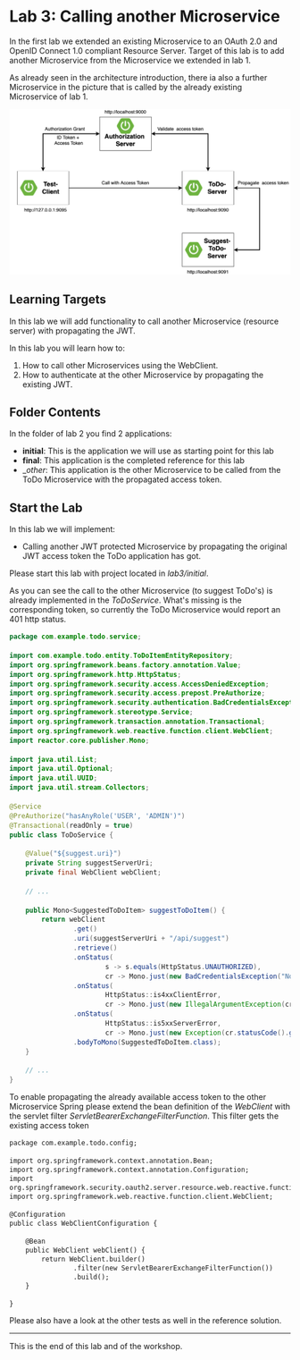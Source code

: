 # Lab 3: Calling another Microservice

In the first lab we extended an existing Microservice to an OAuth 2.0 and OpenID Connect 1.0 compliant Resource Server.
Target of this lab is to add another Microservice from the Microservice we extended in lab 1.

As already seen in the architecture introduction, there ia also a further Microservice in the picture that is
called by the already existing Microservice of lab 1.

![Workshop Architecture](../docs/images/demo-architecture.png)

## Learning Targets

In this lab we will add functionality to call another Microservice (resource server) with propagating the JWT.

In this lab you will learn how to:

1. How to call other Microservices using the WebClient.
2. How to authenticate at the other Microservice by propagating the existing JWT.

## Folder Contents

In the folder of lab 2 you find 2 applications:

* __initial__: This is the application we will use as starting point for this lab
* __final__: This application is the completed reference for this lab
* __other_: This application is the other Microservice to be called from the ToDo Microservice with the propagated access token.

## Start the Lab

In this lab we will implement:

* Calling another JWT protected Microservice by propagating the original JWT access token
the ToDo application has got.

Please start this lab with project located in _lab3/initial_.

As you can see the call to the other Microservice (to suggest ToDo's) is already implemented in the _ToDoService_.
What's missing is the corresponding token, so currently the ToDo Microservice would report an 401 http status.

```java
package com.example.todo.service;

import com.example.todo.entity.ToDoItemEntityRepository;
import org.springframework.beans.factory.annotation.Value;
import org.springframework.http.HttpStatus;
import org.springframework.security.access.AccessDeniedException;
import org.springframework.security.access.prepost.PreAuthorize;
import org.springframework.security.authentication.BadCredentialsException;
import org.springframework.stereotype.Service;
import org.springframework.transaction.annotation.Transactional;
import org.springframework.web.reactive.function.client.WebClient;
import reactor.core.publisher.Mono;

import java.util.List;
import java.util.Optional;
import java.util.UUID;
import java.util.stream.Collectors;

@Service
@PreAuthorize("hasAnyRole('USER', 'ADMIN')")
@Transactional(readOnly = true)
public class ToDoService {

    @Value("${suggest.uri}")
    private String suggestServerUri;
    private final WebClient webClient;

    // ...

    public Mono<SuggestedToDoItem> suggestToDoItem() {
        return webClient
                .get()
                .uri(suggestServerUri + "/api/suggest")
                .retrieve()
                .onStatus(
                        s -> s.equals(HttpStatus.UNAUTHORIZED),
                        cr -> Mono.just(new BadCredentialsException("Not authenticated")))
                .onStatus(
                        HttpStatus::is4xxClientError,
                        cr -> Mono.just(new IllegalArgumentException(cr.statusCode().getReasonPhrase())))
                .onStatus(
                        HttpStatus::is5xxServerError,
                        cr -> Mono.just(new Exception(cr.statusCode().getReasonPhrase())))
                .bodyToMono(SuggestedToDoItem.class);
    }

    // ...
}
```

To enable propagating the already available access token to the other Microservice Spring please extend the bean definition of the _WebClient_
with the servlet filter _ServletBearerExchangeFilterFunction_. This filter gets the existing access token 

```
package com.example.todo.config;

import org.springframework.context.annotation.Bean;
import org.springframework.context.annotation.Configuration;
import org.springframework.security.oauth2.server.resource.web.reactive.function.client.ServletBearerExchangeFilterFunction;
import org.springframework.web.reactive.function.client.WebClient;

@Configuration
public class WebClientConfiguration {

    @Bean
    public WebClient webClient() {
        return WebClient.builder()
                .filter(new ServletBearerExchangeFilterFunction())
                .build();
    }

}
```

Please also have a look at the other tests as well in the reference solution.

<hr>

This is the end of this lab and of the workshop.
